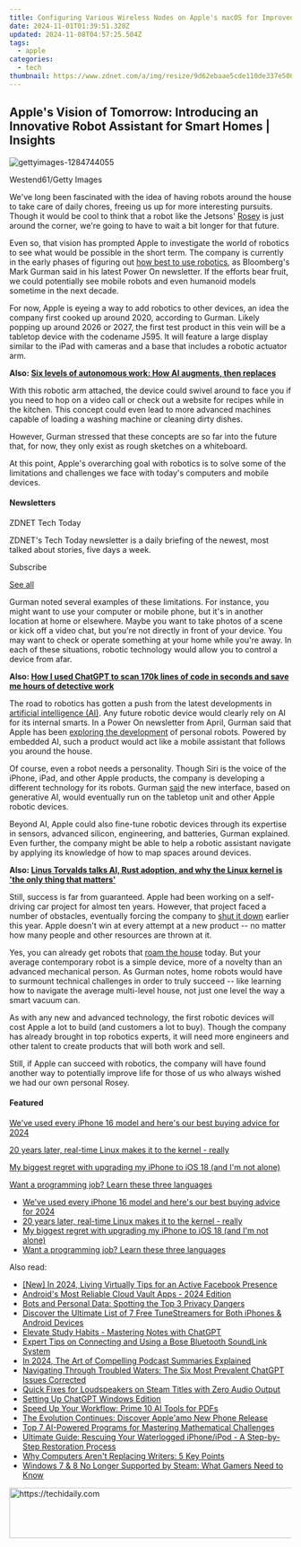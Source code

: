 ```yaml
---
title: Configuring Various Wireless Nodes on Apple's macOS for Improved Link Management | Compulogix Insights
date: 2024-11-01T01:39:51.328Z
updated: 2024-11-08T04:57:25.504Z
tags:
  - apple
categories:
  - tech
thumbnail: https://www.zdnet.com/a/img/resize/9d62ebaae5cde110de337e500298a1dd86cc5b2c/2022/07/11/47775a46-83d9-4a0e-a1e0-bac36bb3c798/macos-ventura-apple-hero.jpg?width=278&height=156&fit=crop&auto=webp
---
```


## Apple's Vision of Tomorrow: Introducing an Innovative Robot Assistant for Smart Homes | Insights

![gettyimages-1284744055](https://www.zdnet.com/a/img/resize/a4ebaa4d0dcc4a258336cfd2688079f06693e3f2/2024/08/26/006c3acb-66ea-4860-85a4-677cad379348/gettyimages-1284744055.jpg?auto=webp&precrop=2120,1191,x0,y107&width=1280)

Westend61/Getty Images

We've long been fascinated with the idea of having robots around the house to take care of daily chores, freeing us up for more interesting pursuits. Though it would be cool to think that a robot like the Jetsons' [Rosey](https://www.imdb.com/title/tt0773919/) is just around the corner, we're going to have to wait a bit longer for that future.

Even so, that vision has prompted Apple to investigate the world of robotics to see what would be possible in the short term. The company is currently in the early phases of figuring out [how best to use robotics](https://www.bloomberg.com/news/newsletters/2024-08-25/apple-plans-tabletop-robot-while-exploring-mobile-bots-and-humanoid-machines-m09kawex), as Bloomberg's Mark Gurman said in his latest Power On newsletter. If the efforts bear fruit, we could potentially see mobile robots and even humanoid models sometime in the next decade.

For now, Apple is eyeing a way to add robotics to other devices, an idea the company first cooked up around 2020, according to Gurman. Likely popping up around 2026 or 2027, the first test product in this vein will be a tabletop device with the codename J595\. It will feature a large display similar to the iPad with cameras and a base that includes a robotic actuator arm.

**Also: [Six levels of autonomous work: How AI augments, then replaces](https://www.zdnet.com/article/six-levels-of-autonomous-work-how-ai-augments-then-replaces/)**

With this robotic arm attached, the device could swivel around to face you if you need to hop on a video call or check out a website for recipes while in the kitchen. This concept could even lead to more advanced machines capable of loading a washing machine or cleaning dirty dishes. 

However, Gurman stressed that these concepts are so far into the future that, for now, they only exist as rough sketches on a whiteboard. 

At this point, Apple's overarching goal with robotics is to solve some of the limitations and challenges we face with today's computers and mobile devices. 

#### Newsletters

ZDNET Tech Today

ZDNET's Tech Today newsletter is a daily briefing of the newest, most talked about stories, five days a week.

 Subscribe

[See all](https://www.zdnet.com/newsletters/)

Gurman noted several examples of these limitations. For instance, you might want to use your computer or mobile phone, but it's in another location at home or elsewhere. Maybe you want to take photos of a scene or kick off a video chat, but you're not directly in front of your device. You may want to check or operate something at your home while you're away. In each of these situations, robotic technology would allow you to control a device from afar.

**Also: [How I used ChatGPT to scan 170k lines of code in seconds and save me hours of detective work](https://www.zdnet.com/article/how-i-used-chatgpt-to-scan-170k-lines-of-code-in-seconds-and-save-me-hours-of-detective-work/)**

The road to robotics has gotten a push from the latest developments in [artificial intelligence (AI)](https://www.zdnet.com/article/what-is-ai-heres-everything-you-need-to-know-about-artificial-intelligence/). Any future robotic device would clearly rely on AI for its internal smarts. In a Power On newsletter from April, Gurman said that Apple has been [exploring the development](https://www.zdnet.com/article/apple-reportedly-exploring-ai-powered-home-robots-including-these-two-products/) of personal robots. Powered by embedded AI, such a product would act like a mobile assistant that follows you around the house. 

Of course, even a robot needs a personality. Though Siri is the voice of the iPhone, iPad, and other Apple products, the company is developing a different technology for its robots. Gurman [said](https://www.zdnet.com/article/what-is-generative-ai-and-why-is-it-so-popular-heres-everything-you-need-to-know/#link={) the new interface, based on generative AI, would eventually run on the tabletop unit and other Apple robotic devices.

Beyond AI, Apple could also fine-tune robotic devices through its expertise in sensors, advanced silicon, engineering, and batteries, Gurman explained. Even further, the company might be able to help a robotic assistant navigate by applying its knowledge of how to map spaces around devices.

**Also: [Linus Torvalds talks AI, Rust adoption, and why the Linux kernel is 'the only thing that matters'](https://www.zdnet.com/article/linus-torvalds-talks-ai-rust-adoption-and-why-the-linux-kernel-is-the-only-thing-that-matters/)**

Still, success is far from guaranteed. Apple had been working on a self-driving car project for almost ten years. However, that project faced a number of obstacles, eventually forcing the company to [shut it down](https://www.zdnet.com/article/apple-just-killed-its-electric-car-project-shifting-focus-to-generative-ai/#link={) earlier this year. Apple doesn't win at every attempt at a new product -- no matter how many people and other resources are thrown at it.

Yes, you can already get robots that [roam the house](https://www.zdnet.com/home-and-office/robot-vacuum-deals/) today. But your average contemporary robot is a simple device, more of a novelty than an advanced mechanical person. As Gurman notes, home robots would have to surmount technical challenges in order to truly succeed -- like learning how to navigate the average multi-level house, not just one level the way a smart vacuum can.

As with any new and advanced technology, the first robotic devices will cost Apple a lot to build (and customers a lot to buy). Though the company has already brought in top robotics experts, it will need more engineers and other talent to create products that will both work and sell. 

Still, if Apple can succeed with robotics, the company will have found another way to potentially improve life for those of us who always wished we had our own personal Rosey.

#### Featured

[We've used every iPhone 16 model and here's our best buying advice for 2024](https://www.zdnet.com/article/iphone-16-pro-max-buying-advice-2024/ "We've used every iPhone 16 model and here's our best buying advice for 2024")

[20 years later, real-time Linux makes it to the kernel - really](https://www.zdnet.com/article/20-years-later-real-time-linux-makes-it-to-the-kernel-really/ "20 years later, real-time Linux makes it to the kernel - really")

[My biggest regret with upgrading my iPhone to iOS 18 (and I'm not alone)](https://www.zdnet.com/article/my-biggest-regret-with-upgrading-my-iphone-to-ios-18-and-im-not-alone/ "My biggest regret with upgrading my iPhone to iOS 18 (and I'm not alone)")

[Want a programming job? Learn these three languages](https://www.zdnet.com/article/want-a-programming-job-learn-these-three-languages/ "Want a programming job? Learn these three languages")

* [We've used every iPhone 16 model and here's our best buying advice for 2024](https://www.zdnet.com/article/iphone-16-pro-max-buying-advice-2024/ "We've used every iPhone 16 model and here's our best buying advice for 2024")
* [20 years later, real-time Linux makes it to the kernel - really](https://www.zdnet.com/article/20-years-later-real-time-linux-makes-it-to-the-kernel-really/ "20 years later, real-time Linux makes it to the kernel - really")
* [My biggest regret with upgrading my iPhone to iOS 18 (and I'm not alone)](https://www.zdnet.com/article/my-biggest-regret-with-upgrading-my-iphone-to-ios-18-and-im-not-alone/ "My biggest regret with upgrading my iPhone to iOS 18 (and I'm not alone)")
* [Want a programming job? Learn these three languages](https://www.zdnet.com/article/want-a-programming-job-learn-these-three-languages/ "Want a programming job? Learn these three languages")

<ins class="adsbygoogle"
     style="display:block"
     data-ad-format="autorelaxed"
     data-ad-client="ca-pub-7571918770474297"
     data-ad-slot="1223367746"></ins>

<ins class="adsbygoogle"
     style="display:block"
     data-ad-client="ca-pub-7571918770474297"
     data-ad-slot="8358498916"
     data-ad-format="auto"
     data-full-width-responsive="true"></ins>

<span class="atpl-alsoreadstyle">Also read:</span>
<div><ul>
<li><a href="https://facebook-video-recording.techidaily.com/new-in-2024-living-virtually-tips-for-an-active-facebook-presence/"><u>[New] In 2024, Living Virtually Tips for an Active Facebook Presence</u></a></li>
<li><a href="https://fox-blue.techidaily.com/androids-most-reliable-cloud-vault-apps-2024-edition/"><u>Android's Most Reliable Cloud Vault Apps - 2024 Edition</u></a></li>
<li><a href="https://tech-haven.techidaily.com/bots-and-personal-data-spotting-the-top-3-privacy-dangers/"><u>Bots and Personal Data: Spotting the Top 3 Privacy Dangers</u></a></li>
<li><a href="https://techtrends.techidaily.com/discover-the-ultimate-list-of-7-free-tunestreamers-for-both-iphones-and-android-devices/"><u>Discover the Ultimate List of 7 Free TuneStreamers for Both iPhones & Android Devices</u></a></li>
<li><a href="https://tech-haven.techidaily.com/elevate-study-habits-mastering-notes-with-chatgpt/"><u>Elevate Study Habits - Mastering Notes with ChatGPT</u></a></li>
<li><a href="https://techno-recovery.techidaily.com/expert-tips-on-connecting-and-using-a-bose-bluetooth-soundlink-system/"><u>Expert Tips on Connecting and Using a Bose Bluetooth SoundLink System</u></a></li>
<li><a href="https://some-guidance.techidaily.com/in-2024-the-art-of-compelling-podcast-summaries-explained/"><u>In 2024, The Art of Compelling Podcast Summaries Explained</u></a></li>
<li><a href="https://tech-haven.techidaily.com/navigating-through-troubled-waters-the-six-most-prevalent-chatgpt-issues-corrected/"><u>Navigating Through Troubled Waters: The Six Most Prevalent ChatGPT Issues Corrected</u></a></li>
<li><a href="https://common-error.techidaily.com/quick-fixes-for-loudspeakers-on-steam-titles-with-zero-audio-output/"><u>Quick Fixes for Loudspeakers on Steam Titles with Zero Audio Output</u></a></li>
<li><a href="https://tech-haven.techidaily.com/setting-up-chatgpt-windows-edition/"><u>Setting Up ChatGPT Windows Edition</u></a></li>
<li><a href="https://tech-haven.techidaily.com/speed-up-your-workflow-prime-10-ai-tools-for-pdfs/"><u>Speed Up Your Workflow: Prime 10 AI Tools for PDFs</u></a></li>
<li><a href="https://tech-recovery.techidaily.com/the-evolution-continues-discover-appleamo-new-phone-release/"><u>The Evolution Continues: Discover Apple'amo New Phone Release</u></a></li>
<li><a href="https://tech-haven.techidaily.com/top-7-ai-powered-programs-for-mastering-mathematical-challenges/"><u>Top 7 AI-Powered Programs for Mastering Mathematical Challenges</u></a></li>
<li><a href="https://tech-recovery.techidaily.com/ultimate-guide-rescuing-your-waterlogged-iphoneipod-a-step-by-step-restoration-process/"><u>Ultimate Guide: Rescuing Your Waterlogged iPhone/iPod - A Step-by-Step Restoration Process</u></a></li>
<li><a href="https://tech-haven.techidaily.com/why-computers-arent-replacing-writers-5-key-points/"><u>Why Computers Aren't Replacing Writers: 5 Key Points</u></a></li>
<li><a href="https://some-techniques.techidaily.com/windows-7-and-8-no-longer-supported-by-steam-what-gamers-need-to-know/"><u>Windows 7 & 8 No Longer Supported by Steam: What Gamers Need to Know</u></a></li>
</ul></div>

<!-- affiliate ads begin -->
<a href="https://appsumo.8odi.net/c/5597632/2118323/7443" target="_top" id="2118323">
  <img src="//a.impactradius-go.com/display-ad/7443-2118323" border="0" alt="https://techidaily.com" width="728" height="90"/>
</a>
<img height="0" width="0" src="https://appsumo.8odi.net/i/5597632/2118323/7443" style="position:absolute;visibility:hidden;" border="0" />
<!-- affiliate ads end -->

